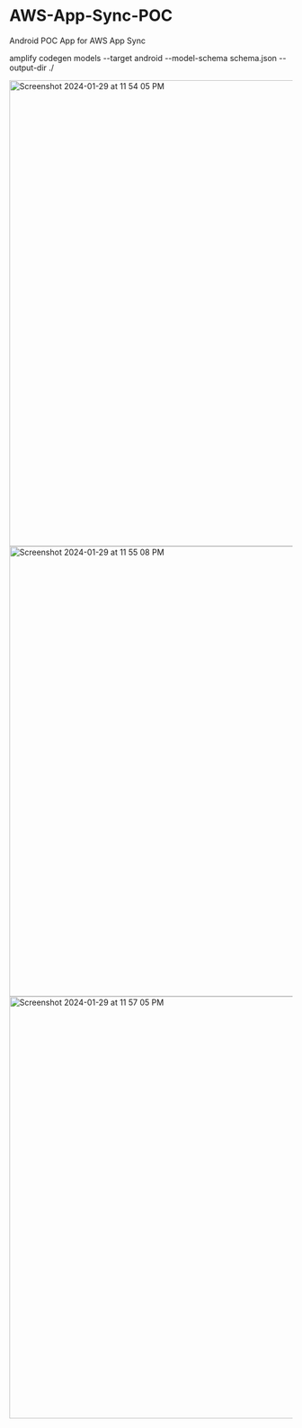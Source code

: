 # AWS-App-Sync-POC
Android POC App for AWS App Sync


amplify codegen models --target android --model-schema schema.json --output-dir ./


<img width="828" alt="Screenshot 2024-01-29 at 11 54 05 PM" src="https://github.com/ryadar/AWS-App-Sync-POC/assets/29007468/6580eda1-8d7a-407c-ba43-72ce3d659f3a">



<img width="800" alt="Screenshot 2024-01-29 at 11 55 08 PM" src="https://github.com/ryadar/AWS-App-Sync-POC/assets/29007468/ed08e4da-3663-4f93-9656-da14adf371af">
<img width="750" alt="Screenshot 2024-01-29 at 11 57 05 PM" src="https://github.com/ryadar/AWS-App-Sync-POC/assets/29007468/940e69e3-18f9-4c16-8f57-88c9c50fa515">
